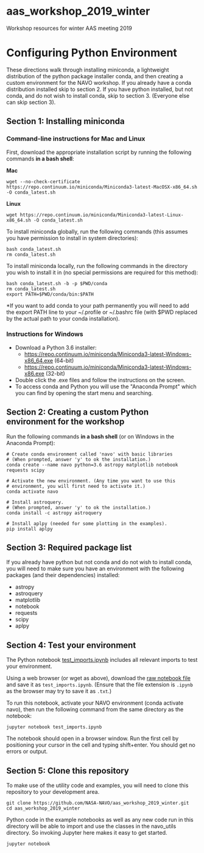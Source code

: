 # aas_workshop_2019_winter
Workshop resources for winter AAS meeting 2019
# Configuring Python Environment
These directions walk through installing miniconda, a lightweight distribution of the python package installer conda, and then creating a custom environment for the NAVO workshop. If you already have a conda distribution installed skip to section 2. If you have python installed, but not conda, and do not wish to install conda, skip to section 3. (Everyone else can skip section 3).
## Section 1: Installing miniconda
### Command­-line instructions for Mac and Linux
First, download the appropriate installation script by running the following commands **in a bash shell**:

**Mac**

    wget --no-check-certificate https://repo.continuum.io/miniconda/Miniconda3-latest-MacOSX-x86_64.sh -O conda_latest.sh

**Linux**

    wget https://repo.continuum.io/miniconda/Miniconda3-latest-Linux-x86_64.sh -O conda_latest.sh

To install miniconda globally, run the following commands (this assumes you have permission to install in system directories):

    bash conda_latest.sh
    rm conda_latest.sh

To install miniconda locally, run the following commands in the directory you wish to install it in (no special permissions are required for this method):

    bash conda_latest.sh -b -p $PWD/conda
    rm conda_latest.sh
    export PATH=$PWD/conda/bin:$PATH

*If you want to add conda to your path permanently you will need to add the export PATH line to your ~/.profile or ~/.bashrc file (with $PWD replaced by the actual path to your conda installation).
### Instructions for Windows
* Download a Python 3.6 installer:
  * https://repo.continuum.io/miniconda/Miniconda3-latest-Windows-x86_64.exe (64-bit)
  * https://repo.continuum.io/miniconda/Miniconda3-latest-Windows-x86.exe (32-bit)
* Double click the .exe files and follow the instructions on the screen.
* To access conda and Python you will use the "Anaconda Prompt" which you can find by opening the start menu and searching.
## Section 2: Creating a custom Python environment for the workshop
Run the following commands **in a bash shell** (or on Windows in the Anaconda Prompt):

    # Create conda environment called 'navo' with basic libraries
    # (When prompted, answer 'y' to ok the installation.)
    conda create --name navo python=3.6 astropy matplotlib notebook requests scipy  
    
    # Activate the new environment. (Any time you want to use this
    # environment, you will first need to activate it.) 
    conda activate navo

    # Install astroquery. 
    # (When prompted, answer 'y' to ok the installation.)
    conda install -c astropy astroquery

    # Install aplpy (needed for some plotting in the examples).
    pip install aplpy

## Section 3: Required package list
If you already have python but not conda and do not wish to install conda, you will need to make sure you have an environment with the following packages (and their dependencies) installed:
* astropy
* astroquery
* matplotlib
* notebook
* requests
* scipy
* aplpy
## Section 4: Test your environment
The Python notebook [test_imports.ipynb](https://github.com/NASA-NAVO/aas_workshop_2019_winter/blob/master/test_imports.ipynb) includes all relevant imports to test your environment.  

Using a web browser (or wget as above), download the [raw notebook file](https://raw.githubusercontent.com/NASA-NAVO/aas_workshop_2019_winter/master/test_imports.ipynb) and save it as `test_imports.ipynb`.  (Ensure that the file extension is `.ipynb` as the browser may try to save it as `.txt`.)

To run this notebook, activate your NAVO environment (conda activate navo), then run the following command from the same directory as the notebook:

    jupyter notebook test_imports.ipynb

The notebook should open in a browser window. Run the first cell by positioning your cursor in the cell and typing shift+enter. You should get no errors or output. 
## Section 5:  Clone this repository
To make use of the utility code and examples, you will need to clone this repository to your development area.

    git clone https://github.com/NASA-NAVO/aas_workshop_2019_winter.git
    cd aas_workshop_2019_winter

Python code in the example notebooks as well as any new code run in this directory will be able to import and use the classes in the navo_utils directory.  So invoking Jupyter here makes it easy to get started.

    jupyter notebook
